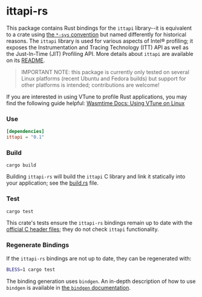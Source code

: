 # ittapi-rs

This package contains Rust bindings for the `ittapi` library--it is equivalent to a crate using [the
`*-sys` convention][convention] but named differently for historical reasons. The `ittapi` library
is used for various aspects of Intel&reg; profiling; it exposes the Instrumentation and Tracing
Technology (ITT) API as well as the Just-In-Time (JIT) Profiling API. More details about `ittapi`
are available on its [README].

[README]: https://github.com/intel/ittapi#readme
[convention]: https://doc.rust-lang.org/cargo/reference/build-scripts.html#-sys-packages

> IMPORTANT NOTE: this package is currently only tested on several Linux platforms (recent Ubuntu
> and Fedora builds) but support for other platforms is intended; contributions are welcome!

If you are interested in using VTune to profile Rust applications, you may find the following guide
helpful: [Wasmtime Docs: Using VTune on
Linux](https://docs.wasmtime.dev/examples-profiling-vtune.html)


### Use

```toml
[dependencies]
ittapi = "0.1"
```


### Build

```
cargo build
```

Building `ittapi-rs` will build the `ittapi` C library and link it statically into your application;
see the [build.rs] file.

[build.rs]: https://github.com/intel/ittapi/blob/master/ittapi-rs/build.rs


### Test

```sh
cargo test
```

This crate's tests ensure the `ittapi-rs` bindings remain up to date with the [official C header
files]; they do not check `ittapi` functionality.

[official C header files]: https://github.com/intel/ittapi/tree/master/include


### Regenerate Bindings

If the `ittapi-rs` bindings are not up to date, they can be regenerated with:

```sh
BLESS=1 cargo test
```

The binding generation uses `bindgen`. An in-depth description of how to use `bindgen` is available
in [the `bindgen` documentation][bindgen docs].

[bindgen docs]: https://rust-lang.github.io/rust-bindgen/
